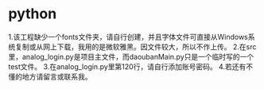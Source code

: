 # python
1.该工程缺少一个fonts文件夹，请自行创建，并且字体文件可直接从Windows系统复制或从网上下载，我用的是微软雅黑。因文件较大，所以不作上传。
2.在src里，analog_login.py是项目主文件，而daoubanMain.py只是一个临时写的一个test文件。
3.在analog_login.py里第120行，请自行添加账号密码。
4.若还有不懂的地方请留言或联系我。
